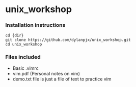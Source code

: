 # unix_workshop

### Installation instructions
```
cd {dir}
git clone https://github.com/dylanpjx/unix_workshop.git
cd unix_workshop
```

### Files included
- Basic .vimrc
- vim.pdf (Personal notes on vim)
- demo.txt file is just a file of text to practice vim
